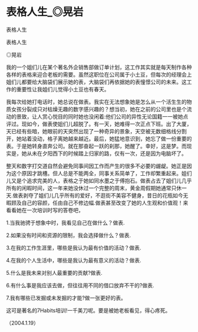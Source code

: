 # 表格人生_◎晃岩

表格人生

表格人生

◎晃岩

我的一个姐们儿在某个著名外企销售部做订单计划，这工作其实就是每天制作各种各样的表格来迎合老板的需要。虽然这职位在公司属于小土豆，但每次的经理会上姐们儿都要给大脑袋们展示她的表，大脑袋们再依据她的表憧憬公司的未来。这工作的重要性让我姐们儿觉得小土豆也有春天。

我每次给她打电话时，她总说在做表。我实在无法想象她是怎么从一个活生生的物质女孩分裂成只对枯燥无趣的数字感兴趣的？想当初，她在之前的公司里也是个流动的景致，让人赏心悦目的同时她也没闲着:他们公司的异性无论国籍一一被她点评过。现如今，做表使姐们儿超脱了。有一天，她难得一次正点下班。出了大厦，天已经有些暗，她眼前的天突然出现了一种奇异的景象，天空被无数细格线分割开，她站着没动，格子离她越来越近。最后，她猛地意识到，她忘了做一份重要的表。于是她转身直奔公司。就在那奋起一跃的刹那，她醒了。幸好，这是梦。而现实是，她从未在夕阳西下的时候踏上归家的路，仅有一次，还是因为电脑坏了。

整天和数字打交道自然会避免同事间因工作而产生的很多不必要的龌龊。她正是因为这个原因才跳槽。但人总是不能两全，同事关系简单了，工作却繁重起来。姐们儿又是个追求完美的人，表格之于她如同水墨之于傅抱石。做表占去了姐们儿几乎所有的闲暇时间，这一年来她没休过一个完整的周末，黄金周假期她通常只休一天.做表剥夺了姐们儿几乎所有的爱好，不逛街不美容不健身，昔日的花瓶如今无暇顾及自己的容颜，任由自己不修边幅.做表甚至改变了她的人生观和价值观！来看看她在一次培训时写的答卷吧，

1.当我驰骋于想象中时，我看见自己在做什么？做表.

2.如果没有时间和资源的限制，我会选择做什么？做表.

3.在我的工作生涯里，哪些是我认为最有价值的活动？做表.

4.在我的个人生活中，哪些是我认为最有意义的活动？做表.

5.什么是我未来对别人最重要的贡献?做表.

6.有什么事是我应该去做，但往往用不同的借口放弃不干的?做表.

7.我有哪些已发掘或未发掘的才能?做一张更好的表。

这可是著名的7Habits培训!一千美刀呢。要是被她老板看见，得心疼死。

（2004.1.19）